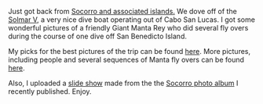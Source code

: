 Just got back from [Socorro and associated islands.][1] We dove off of the [Solmar V][2], a very nice dive boat operating out of Cabo San Lucas. I got some wonderful pictures of a friendly Giant Manta Rey who did several fly overs during the course of one dive off San Benedicto Island.

My picks for the best pictures of the trip can be found [here][3]. More pictures, including people and several sequences of Manta fly overs can be found [here][4].

Also, I uploaded a [slide show][5] made from the the [Socorro photo album][4] I recently published. Enjoy.

 [1]: http://www.divephotoguide.com/images/news/uploaded/article_4687/524005322.jpg
 [2]: http://www.solmarv.com/
 [3]: http://www.kellogg-assoc.com/galleries/Socorro%20Picks/index.html
 [4]: http://www.kellogg-assoc.com/galleries/Socorro%202010-04/index.html
 [5]: http://www.kellogg-assoc.com/galleries/Socorro.mov